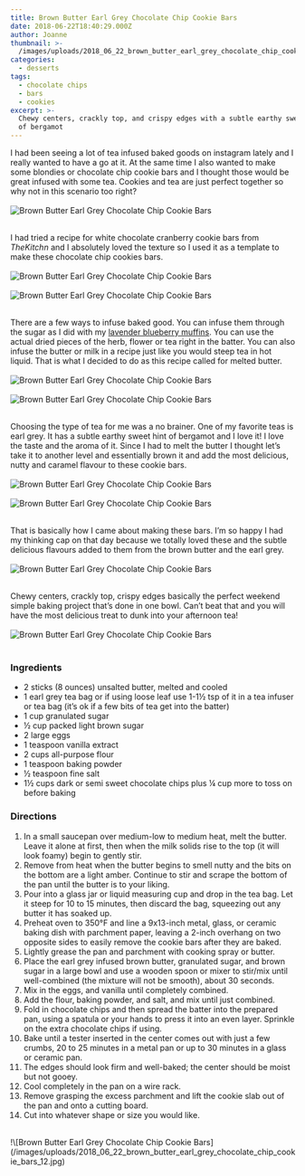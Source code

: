 ```yaml
---
title: Brown Butter Earl Grey Chocolate Chip Cookie Bars
date: 2018-06-22T18:40:29.000Z
author: Joanne
thumbnail: >-
  /images/uploads/2018_06_22_brown_butter_earl_grey_chocolate_chip_cookie_bars_1.jpg
categories:
  - desserts
tags:
  - chocolate chips
  - bars
  - cookies
excerpt: >-
  Chewy centers, crackly top, and crispy edges with a subtle earthy sweet hint
  of bergamot
---
```

I had been seeing a lot of tea infused baked goods on instagram lately and I really wanted to have a go at it. At the same time I also wanted to make some blondies or chocolate chip cookie bars and I thought those would be great infused with some tea. Cookies and tea are just perfect together so why not in this scenario too right?
</br>
</br>
![Brown Butter Earl Grey Chocolate Chip Cookie Bars](/images/uploads/2018_06_22_brown_butter_earl_grey_chocolate_chip_cookie_bars_2.jpg)
</br>
</br>

I had tried a recipe for white chocolate cranberry cookie bars from _TheKitchn_ and I absolutely loved the texture so I used it as a template to make these chocolate chip cookies bars.
</br>
</br>
![Brown Butter Earl Grey Chocolate Chip Cookie Bars](/images/uploads/2018_06_22_brown_butter_earl_grey_chocolate_chip_cookie_bars_3.jpg)
</br>
</br>
![Brown Butter Earl Grey Chocolate Chip Cookie Bars](/images/uploads/2018_06_22_brown_butter_earl_grey_chocolate_chip_cookie_bars_4.jpg)
</br>
</br>

There are a few ways to infuse baked good. You can infuse them through the sugar as I did with my [lavender blueberry muffins](https://www.oliveandmango.com/blueberry-lavender-muffins/). You can use the actual dried pieces of the herb, flower or tea right in the batter. You can also infuse the butter or milk in a recipe just like you would steep tea in hot liquid. That is what I decided to do as this recipe called for melted butter.
</br>
</br>
![Brown Butter Earl Grey Chocolate Chip Cookie Bars](/images/uploads/2018_06_22_brown_butter_earl_grey_chocolate_chip_cookie_bars_5.jpg)
</br>
</br>
![Brown Butter Earl Grey Chocolate Chip Cookie Bars](/images/uploads/2018_06_22_brown_butter_earl_grey_chocolate_chip_cookie_bars_6.jpg)
</br>
</br>

Choosing the type of tea for me was a no brainer. One of my favorite teas is earl grey. It has a subtle earthy sweet hint of bergamot and I love it! I love the taste and the aroma of it. Since I had to melt the butter I thought let’s take it to another level and essentially brown it and add the most delicious, nutty and caramel flavour to these cookie bars.
</br>
</br>
![Brown Butter Earl Grey Chocolate Chip Cookie Bars](/images/uploads/2018_06_22_brown_butter_earl_grey_chocolate_chip_cookie_bars_7.jpg)
</br>
</br>
![Brown Butter Earl Grey Chocolate Chip Cookie Bars](/images/uploads/2018_06_22_brown_butter_earl_grey_chocolate_chip_cookie_bars_8.jpg)
</br>
</br>

That is basically how I came about making these bars. I’m so happy I had my thinking cap on that day because we totally loved these and the subtle delicious flavours added to them from the brown butter and the earl grey.
</br>
</br>
![Brown Butter Earl Grey Chocolate Chip Cookie Bars](/images/uploads/2018_06_22_brown_butter_earl_grey_chocolate_chip_cookie_bars_9.jpg)
</br>
</br>

Chewy centers, crackly top, crispy edges basically the perfect weekend simple baking project that’s done in one bowl. Can’t beat that and you will have the most delicious treat to dunk into your afternoon tea!
</br>
</br>
![Brown Butter Earl Grey Chocolate Chip Cookie Bars](/images/uploads/2018_06_22_brown_butter_earl_grey_chocolate_chip_cookie_bars_10.jpg)
</br>
</br>

### Ingredients

* 2 sticks (8 ounces) unsalted butter, melted and cooled
* 1 earl grey tea bag or if using loose leaf use 1-1&frac12; tsp of it in a tea infuser or tea bag (it’s ok if a few bits of tea get into the batter)
* 1 cup granulated sugar
* &frac12; cup packed light brown sugar
* 2 large eggs
* 1 teaspoon vanilla extract
* 2 cups all-purpose flour
* 1 teaspoon baking powder
* &frac12; teaspoon fine salt
* 1&frac12; cups dark or semi sweet chocolate chips plus &frac14; cup more to toss on before baking

### Directions

1. In a small saucepan over medium-low to medium heat, melt the butter. Leave it alone at first, then when the milk solids rise to the top (it will look foamy) begin to gently stir. 
2. Remove from heat when the butter begins to smell nutty and the bits on the bottom are a light amber. Continue to stir and scrape the bottom of the pan until the butter is to your liking. 
3. Pour into a glass jar or liquid measuring cup and drop in the tea bag. Let it steep for 10 to 15 minutes, then discard the bag, squeezing out any butter it has soaked up.
4. Preheat oven to 350°F and line a 9x13-inch metal, glass, or ceramic baking dish with parchment paper, leaving a 2-inch overhang on two opposite sides to easily remove the cookie bars after they are baked.
5. Lightly grease the pan and parchment with cooking spray or butter.
6. Place the earl grey infused brown butter, granulated sugar, and brown sugar in a large bowl and use a wooden spoon or mixer to stir/mix until well-combined (the mixture will not be smooth), about 30 seconds.
7. Mix in the eggs, and vanilla until completely combined.
8. Add the flour, baking powder, and salt, and mix until just combined.
9. Fold in chocolate chips and then spread the batter into the prepared pan, using a spatula or your hands to press it into an even layer. Sprinkle on the extra chocolate chips if using.
10. Bake until a tester inserted in the center comes out with just a few crumbs, 20 to 25 minutes in a metal pan or up to 30 minutes in a glass or ceramic pan.
11. The edges should look firm and well-baked; the center should be moist but not gooey. 
12. Cool completely in the pan on a wire rack. 
13. Remove grasping the excess parchment and lift the cookie slab out of the pan and onto a cutting board. 
14. Cut into whatever shape or size you would like.

</br>
!\[Brown Butter Earl Grey Chocolate Chip Cookie Bars](/images/uploads/2018_06_22_brown_butter_earl_grey_chocolate_chip_cookie_bars_12.jpg)

